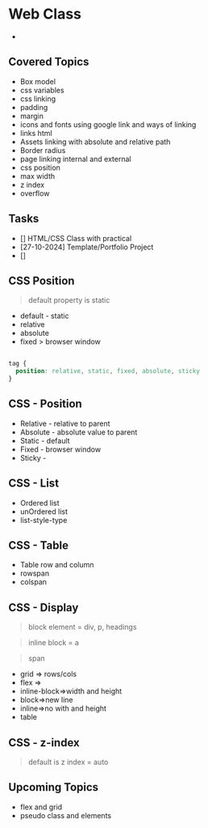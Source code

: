 # Web Class

-

## Covered Topics

- Box model
- css variables
- css linking
- padding
- margin
- icons and fonts using google link and ways of linking
- links html
- Assets linking with absolute and relative path
- Border radius
- page linking internal and external
- css position
- max width
- z index
- overflow

## Tasks

- [] HTML/CSS Class with practical
- [27-10-2024] Template/Portfolio Project
- []


## CSS Position

> default property is static

- default - static
- relative
- absolute
- fixed > browser window

```css

tag {
  position: relative, static, fixed, absolute, sticky
}
```

## CSS - Position

- Relative - relative to parent
- Absolute - absolute value to parent
- Static - default
- Fixed - browser window
- Sticky - 


## CSS - List

- Ordered list
- unOrdered list
- list-style-type

## CSS - Table

- Table row and column 
- rowspan
- colspan



## CSS - Display

> block element = div, p, headings

> inline block = a

> span

- grid => rows/cols
- flex =>
- inline-block=>width and height
- block=>new line
- inline=>no with and height
- table

## CSS - z-index

> default is z index = auto


## Upcoming Topics

- flex and grid
- pseudo class and elements
